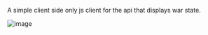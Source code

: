 A simple client side only js client for the api that displays war state.

![image](https://github.com/user-attachments/assets/36b112fc-2054-4636-a050-fcfcbaaca0ea)
